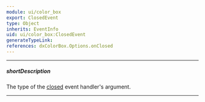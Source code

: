 ```yaml
---
module: ui/color_box
export: ClosedEvent
type: Object
inherits: EventInfo
uid: ui/color_box:ClosedEvent
generateTypeLink: 
references: dxColorBox.Options.onClosed
---
```

---
##### shortDescription
The type of the [closed]({basewidgetpath}/Events/#closed) event handler's argument.

---
<!-- Description goes here -->